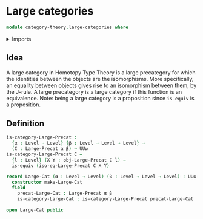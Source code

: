 # Large categories

```agda
module category-theory.large-categories where
```

<details><summary>Imports</summary>

```agda
open import category-theory.isomorphisms-large-precategories
open import category-theory.large-precategories

open import foundation.equivalences
open import foundation.universe-levels
```

</details>

## Idea

A large category in Homotopy Type Theory is a large precategory for which the
identities between the objects are the isomorphisms. More specifically, an
equality between objects gives rise to an isomorphism between them, by the
J-rule. A large precategory is a large category if this function is an
equivalence. Note: being a large category is a proposition since `is-equiv` is a
proposition.

## Definition

```agda
is-category-Large-Precat :
  {α : Level → Level} {β : Level → Level → Level} →
  (C : Large-Precat α β) → UUω
is-category-Large-Precat C =
  {l : Level} (X Y : obj-Large-Precat C l) →
  is-equiv (iso-eq-Large-Precat C X Y)

record Large-Cat (α : Level → Level) (β : Level → Level → Level) : UUω where
  constructor make-Large-Cat
  field
    precat-Large-Cat : Large-Precat α β
    is-category-Large-Cat : is-category-Large-Precat precat-Large-Cat

open Large-Cat public
```
